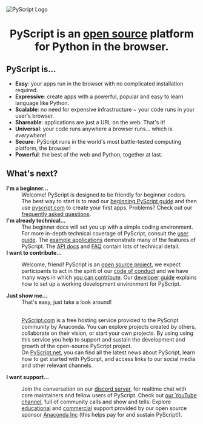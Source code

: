 ![PyScript Logo](assets/images/pyscript.svg)

<h1 style="text-align: center; font-weight: bold;">PyScript is an <u>open source</u> platform for Python in the browser.</h1>

## PyScript is...

* **Easy**: your apps run in the browser with no complicated installation
  required.
* **Expressive**: create apps with a powerful, popular and easy to learn
  language like Python.
* **Scalable**: no need for expensive infrastructure ~ your code runs in
  your user's browser.
* **Shareable**: applications are just a URL on the web. That's it!
* **Universal**: your code runs anywhere a browser runs... which is
  _everywhere_!
* **Secure**: PyScript runs in the world's most battle-tested computing 
  platform, the browser!
* **Powerful**: the best of the web and Python, together at last.

## What's next?

<dl>
  <dt><strong>I'm a beginner...</strong></dt>
  <dd>Welcome! PyScript is designed to be friendly for beginner coders. The
  best way to start is to read our
  <a href="beginning-pyscript">beginning PyScript guide</a>
  and then use
  <a href="https://pyscript.com/" target="_blank">pyscript.com</a>
  to create your first apps. Problems? Check out our
  <a href="faq">frequently asked questions</a>.</dd>
  <dt><strong>I'm already technical...</strong></dt>
  <dd>The beginner docs will set you up with a simple coding environment. For
  more in-depth technical coverage of PyScript, consult the
  <a href="user-guide">user guide</a>. The
  <a href="examples">example applications</a> demonstrate many of the features
  of PyScript. The <a href="api">API docs</a> and <a href="faq">FAQ</a>
  contain lots of technical detail.</dd>
  <dt><strong>I want to contribute...</strong></dt>
  <dd>
    <p>Welcome, friend!
    PyScript is an <a href="license/">open source project</a>, we expect
    participants to act in the spirit of our
    <a href="conduct/">code of conduct</a> and we have many 
    ways in which <a href="contributing/"><u>you</u> can contribute</a>.
    Our <a href="developers/">developer guide</a> explains how to set
    up a working development environment for PyScript.</p>
  </dd>
  
  <dt><strong>Just show me...</strong></dt>
  <dd>That's easy, just take a look around!<br><br>
  <p><a href="https://pyscript.com/" target="_blank">PyScript.com</a> is a free hosting service provided to the PyScript community by Anaconda. You can explore projects created by others, collaborate on their vision, or start your own projects. By using
  using this service you help to support and sustain the development and growth
  of the open-source PyScript project.<br>
    On <a href="https://pyscript.net/" target="_blank">PyScript.net</a>, you can find all the latest news about PyScript, learn how to get started with PyScript, and access links to our social media and other relevant channels.</p></dd>

  <dt><strong>I want support...</strong></dt>
  <dd>
    <p>Join the conversation on our
    <a href="https://discord.gg/HxvBtukrg2" target="_blank">discord server</a>,
    for realtime chat with core maintainers and fellow users of PyScript.
    Check out <a href="https://www.youtube.com/@PyScriptTV">our YouTube
    channel</a>, full of community calls and show and tells.
    Explore
    <a href="https://learning.anaconda.cloud/" target="_blank">educational</a>
    and
    <a href="https://www.anaconda.com/professional-services" target="_blank">commercial</a>
    support provided by our open source sponsor 
    <a href="https://anaconda.com/" target="_blank">Anaconda Inc</a> (this
    helps pay for and sustain PyScript!).</p>
  </ul></dd>
</dl>
